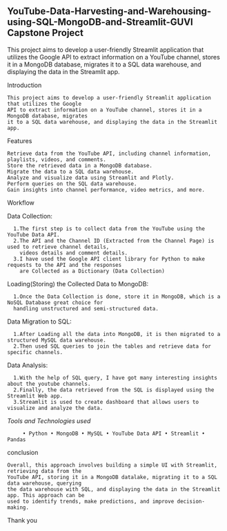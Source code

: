 ## YouTube-Data-Harvesting-and-Warehousing-using-SQL-MongoDB-and-Streamlit-GUVI Capstone Project
This project aims to develop a user-friendly Streamlit application that utilizes the Google 
API to extract information on a YouTube channel, stores it in a MongoDB database, migrates 
it to a SQL data warehouse, and displaying the data in the Streamlit app.



Introduction

    This project aims to develop a user-friendly Streamlit application that utilizes the Google 
    API to extract information on a YouTube channel, stores it in a MongoDB database, migrates 
    it to a SQL data warehouse, and displaying the data in the Streamlit app.
    
Features

    Retrieve data from the YouTube API, including channel information, playlists, videos, and comments.
    Store the retrieved data in a MongoDB database.
    Migrate the data to a SQL data warehouse.
    Analyze and visualize data using Streamlit and Plotly.
    Perform queries on the SQL data warehouse.
    Gain insights into channel performance, video metrics, and more.

Workflow

   Data Collection:

      1.The first step is to collect data from the YouTube using the YouTube Data API. 
      2.The API and the Channel ID (Extracted from the Channel Page) is used to retrieve channel details, 
        videos details and comment details. 
      3.I have used the Google API client library for Python to make requests to the API and the responses 
        are Collected as a Dictionary (Data Collection)
    
   Loading(Storing) the Collected Data to MongoDB:

      1.Once the Data Collection is done, store it in MongoDB, which is a NoSQL Database great choice for 
      handling unstructured and semi-structured data.
  
   Data Migration to SQL:

      1.After Loading all the data into MongoDB, it is then migrated to a structured MySQL data warehouse.
      2.Then used SQL queries to join the tables and retrieve data for specific channels.
  
   Data Analysis:

      1.With the help of SQL query, I have got many interesting insights about the youtube channels.
      2.Finally, the data retrieved from the SQL is displayed using the Streamlit Web app.
      3.Streamlit is used to create dashboard that allows users to visualize and analyze the data. 

*Tools and Technologies used*

         • Python • MongoDB • MySQL • YouTube Data API • Streamlit • Pandas 

conclusion 

    Overall, this approach involves building a simple UI with Streamlit, retrieving data from the 
    YouTube API, storing it in a MongoDB datalake, migrating it to a SQL data warehouse, querying 
    the data warehouse with SQL, and displaying the data in the Streamlit app. This approach can be 
    used to identify trends, make predictions, and improve decision-making.

Thank you

    
